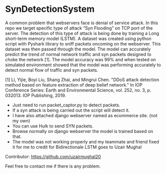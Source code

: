 # SynDetectionSystem

A common problem that webservers face is denial of service attack. In this repo we target specific type of attack “Syn Flooding” on TCP port of the server. The detection of this type of attack is being done by training a Long short-term memory model (LSTM). A dataset was created using python script with Pyshark library to sniff packets oncoming on the webserver. This dataset was then passed through the model. The model can accurately predict the trend of normal network traffic and syn packets designed to choke the network [1]. The model accuracy was 99% and when tested on simulated environment showed that the model was performing accurately to detect normal flow of traffic and syn packets.

[1] Li, Yijie, Boyi Liu, Shang Zhai, and Mingrui Chen. "DDoS attack detection method based on feature extraction of deep belief network." In IOP Conference Series: Earth and Environmental Science, vol. 252, no. 3, p. 032013. IOP Publishing, 2019. 


- Just need to run packet_captor.py to detect packets.
- If a syn attack is being carried out the script will detect it.
- I have also attached django webserver named as ecommerce site. (not my own)
- You can use Hulk to send SYN packets.
- Browse normally on django webserver the model is trained based on that.
- The model was not working properly and my teammate and friend fixed it for me to credit for Bidirectionale LSTM goes to Uzair Mughal

Contributor: https://github.com/uzairmughal20

Feel free to contact me if there is any problem.
